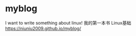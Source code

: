 # myblog
I want to write something about linux!
我的第一本书 Linux基础
https://niuniu2009.github.io/myblog/
